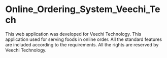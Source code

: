 # Online_Ordering_System_Veechi_Tech
This web application was developed for Veechi Technology. This application used for serving foods in online order. All the standard features are included according to the requirements. All the rights are reserved by Veechi Technology.
